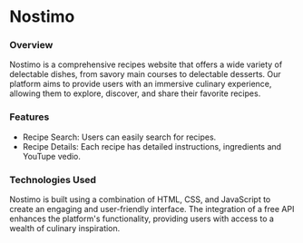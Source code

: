 # Nostimo

### Overview

Nostimo is a comprehensive recipes website that offers a wide variety of delectable dishes, from savory main courses to delectable desserts. Our platform aims to provide users with an immersive culinary experience, allowing them to explore, discover, and share their favorite recipes.

### Features

- Recipe Search: Users can easily search for recipes.
- Recipe Details: Each recipe has detailed instructions, ingredients and YouTupe vedio.

### Technologies Used

Nostimo is built using a combination of HTML, CSS, and JavaScript to create an engaging and user-friendly interface. The integration of a free API enhances the platform's functionality, providing users with access to a wealth of culinary inspiration.
